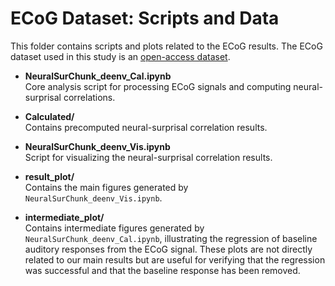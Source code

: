 # ECoG Dataset: Scripts and Data

This folder contains scripts and plots related to the ECoG results. The ECoG dataset used in this study is an [open-access dataset](https://doi.org/10.1101/2025.02.14.638352).

- **NeuralSurChunk_deenv_Cal.ipynb**  
  Core analysis script for processing ECoG signals and computing neural-surprisal correlations.

- **Calculated/**  
  Contains precomputed neural-surprisal correlation results.

- **NeuralSurChunk_deenv_Vis.ipynb**  
  Script for visualizing the neural-surprisal correlation results.

- **result_plot/**  
  Contains the main figures generated by `NeuralSurChunk_deenv_Vis.ipynb`.

- **intermediate_plot/**  
  Contains intermediate figures generated by `NeuralSurChunk_deenv_Cal.ipynb`, illustrating the regression of baseline auditory responses from the ECoG signal. These plots are not directly related to our main results but are useful for verifying that the regression was successful and that the baseline response has been removed.

